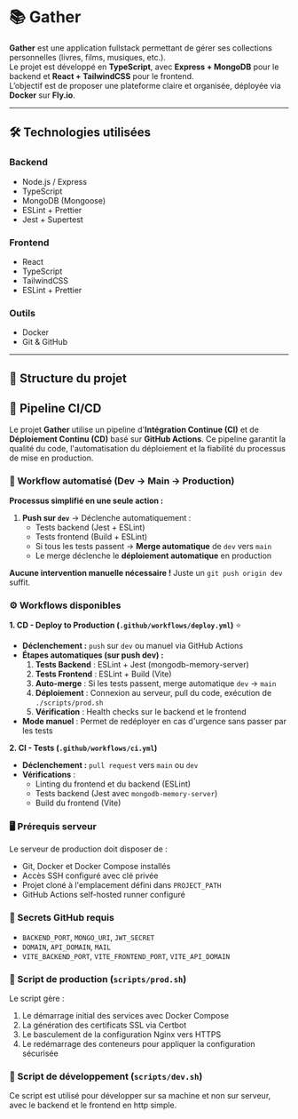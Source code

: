 # 📚 Gather

**Gather** est une application fullstack permettant de gérer ses collections personnelles (livres, films, musiques, etc.).  
Le projet est développé en **TypeScript**, avec **Express + MongoDB** pour le backend et **React + TailwindCSS** pour le frontend.  
L’objectif est de proposer une plateforme claire et organisée, déployée via **Docker** sur **Fly.io**.

---

## 🛠️ Technologies utilisées

### Backend
- Node.js / Express
- TypeScript
- MongoDB (Mongoose)
- ESLint + Prettier
- Jest + Supertest

### Frontend
- React
- TypeScript
- TailwindCSS
- ESLint + Prettier

### Outils
- Docker
- Git & GitHub

---

## 📂 Structure du projet


## 🚀 Pipeline CI/CD

Le projet **Gather** utilise un pipeline d'**Intégration Continue (CI)** et de **Déploiement Continu (CD)** basé sur **GitHub Actions**.
Ce pipeline garantit la qualité du code, l'automatisation du déploiement et la fiabilité du processus de mise en production.

### 🔄 Workflow automatisé (Dev → Main → Production)

**Processus simplifié en une seule action :**

1. **Push sur `dev`** → Déclenche automatiquement :
   - Tests backend (Jest + ESLint)
   - Tests frontend (Build + ESLint)
   - Si tous les tests passent → **Merge automatique** de `dev` vers `main`
   - Le merge déclenche le **déploiement automatique** en production

**Aucune intervention manuelle nécessaire !** Juste un `git push origin dev` suffit.

### ⚙️ Workflows disponibles

**1. CD - Deploy to Production (`.github/workflows/deploy.yml`)** ⭐
- **Déclenchement :** `push` sur `dev` ou manuel via GitHub Actions
- **Étapes automatiques (sur push dev) :**
  1. **Tests Backend** : ESLint + Jest (mongodb-memory-server)
  2. **Tests Frontend** : ESLint + Build (Vite)
  3. **Auto-merge** : Si les tests passent, merge automatique `dev` → `main`
  4. **Déploiement** : Connexion au serveur, pull du code, exécution de `./scripts/prod.sh`
  5. **Vérification** : Health checks sur le backend et le frontend
- **Mode manuel** : Permet de redéployer en cas d'urgence sans passer par les tests

**2. CI - Tests (`.github/workflows/ci.yml`)**
- **Déclenchement :** `pull request` vers `main` ou `dev`
- **Vérifications** :
  - Linting du frontend et du backend (ESLint)
  - Tests backend (Jest avec `mongodb-memory-server`)
  - Build du frontend (Vite)

### 🖥️ Prérequis serveur
Le serveur de production doit disposer de :
- Git, Docker et Docker Compose installés
- Accès SSH configuré avec clé privée
- Projet cloné à l'emplacement défini dans `PROJECT_PATH`
- GitHub Actions self-hosted runner configuré

### 🔐 Secrets GitHub requis
- `BACKEND_PORT`, `MONGO_URI`, `JWT_SECRET`
- `DOMAIN`, `API_DOMAIN`, `MAIL`
- `VITE_BACKEND_PORT`, `VITE_FRONTEND_PORT`, `VITE_API_DOMAIN`

### 🧾 Script de production (`scripts/prod.sh`)
Le script gère :
1. Le démarrage initial des services avec Docker Compose  
2. La génération des certificats SSL via Certbot  
3. Le basculement de la configuration Nginx vers HTTPS  
4. Le redémarrage des conteneurs pour appliquer la configuration sécurisée  

### 🧾 Script de développement (`scripts/dev.sh`)
Ce script est utilisé pour développer sur sa machine et non sur serveur, avec le backend et le frontend en http simple.